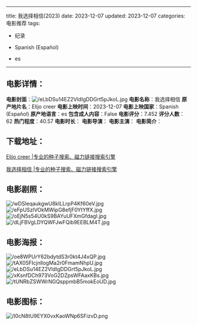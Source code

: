 
---
title: 我选择相信(2023)
date: 2023-12-07
updated: 2023-12-07
categories: 电影推荐
tags:
- 纪录

- Spanish (Español)
- es
---


> 

## **电影详情**：

**电影封面**：<img src="https://image.tmdb.org/t/p/w200/eLbDSu14EZ2VldIgDDGrt5pJkoL.jpg" alt="/eLbDSu14EZ2VldIgDDGrt5pJkoL.jpg" title="/eLbDSu14EZ2VldIgDDGrt5pJkoL.jpg">
**电影名称**：我选择相信
**原产地片名**：Elijo creer
**电影上映时间**：2023-12-07
**电影上映国家**：Spanish (Español)
**原产地语言**：es
**包含成人内容**：False
**电影评分**：7.452
**评分人数**：62
**热门程度**：40.57
**电影时长**：
**电影导演**：
**电影主演**：
**电影简介**：

## **下载地址**：
[Elijo creer |专业的种子搜索、磁力链接搜索引擎](https://movie.amd794.com:2083/?search=Elijo%20creer&ordering=&mode=match_phrase&page_size=10&page=1)

[我选择相信 |专业的种子搜索、磁力链接搜索引擎](https://movie.amd794.com:2083/?search=%E6%88%91%E9%80%89%E6%8B%A9%E7%9B%B8%E4%BF%A1&ordering=&mode=match_phrase&page_size=10&page=1)
 

## **电影剧照**：
<img src="https://image.tmdb.org/t/p/original/wDSleqaukgwU8kILLrpP4Kf60eV.jpg" alt="/wDSleqaukgwU8kILLrpP4Kf60eV.jpg" title="/wDSleqaukgwU8kILLrpP4Kf60eV.jpg"><img src="https://image.tmdb.org/t/p/original/eFpUSzlVOkMWipG8efjF0YtYffX.jpg" alt="/eFpUSzlVOkMWipG8efjF0YtYffX.jpg" title="/eFpUSzlVOkMWipG8efjF0YtYffX.jpg"><img src="https://image.tmdb.org/t/p/original/oEjN5s54U0kS9BAYuUFXmGfdagI.jpg" alt="/oEjN5s54U0kS9BAYuUFXmGfdagI.jpg" title="/oEjN5s54U0kS9BAYuUFXmGfdagI.jpg"><img src="https://image.tmdb.org/t/p/original/dLjFBVgLDYQWFJwFQib9EEBLM4T.jpg" alt="/dLjFBVgLDYQWFJwFQib9EEBLM4T.jpg" title="/dLjFBVgLDYQWFJwFQib9EEBLM4T.jpg">

## **电影海报**：
<img src="https://image.tmdb.org/t/p/original/oe8WPUrY62bdytdS3r0kt4J4xQP.jpg" alt="/oe8WPUrY62bdytdS3r0kt4J4xQP.jpg" title="/oe8WPUrY62bdytdS3r0kt4J4xQP.jpg"><img src="https://image.tmdb.org/t/p/original/tAX05FIcjnllogMa2r0FmamNhpU.jpg" alt="/tAX05FIcjnllogMa2r0FmamNhpU.jpg" title="/tAX05FIcjnllogMa2r0FmamNhpU.jpg"><img src="https://image.tmdb.org/t/p/original/eLbDSu14EZ2VldIgDDGrt5pJkoL.jpg" alt="/eLbDSu14EZ2VldIgDDGrt5pJkoL.jpg" title="/eLbDSu14EZ2VldIgDDGrt5pJkoL.jpg"><img src="https://image.tmdb.org/t/p/original/xKsnfDCh973VoG2DZpsWFAaxKBs.jpg" alt="/xKsnfDCh973VoG2DZpsWFAaxKBs.jpg" title="/xKsnfDCh973VoG2DZpsWFAaxKBs.jpg"><img src="https://image.tmdb.org/t/p/original/tUNRbZSWWrNGQsppmbB5mokEoUD.jpg" alt="/tUNRbZSWWrNGQsppmbB5mokEoUD.jpg" title="/tUNRbZSWWrNGQsppmbB5mokEoUD.jpg">

## **电影图标**：
<img src="https://image.tmdb.org/t/p/original/l0cN8tU9EYX0vxKaoWNp6SFizvD.png" alt="/l0cN8tU9EYX0vxKaoWNp6SFizvD.png" title="/l0cN8tU9EYX0vxKaoWNp6SFizvD.png">
